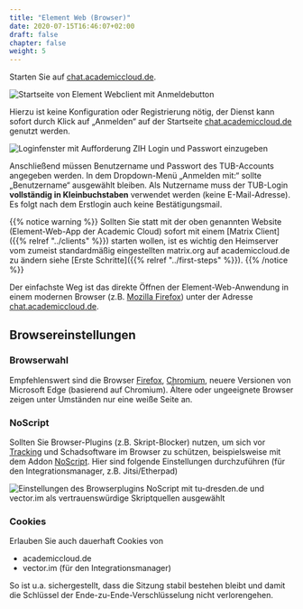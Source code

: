 ```yaml
---
title: "Element Web (Browser)"
date: 2020-07-15T16:46:07+02:00
draft: false
chapter: false
weight: 5
---
```


Starten Sie auf [chat.academiccloud.de](https://chat.academiccloud.de).

![Startseite von Element Webclient mit Anmeldebutton](/images/01_Welcome_de.png)

Hierzu ist keine Konfiguration oder Registrierung nötig, der Dienst kann sofort durch Klick auf „Anmelden“ auf der Startseite [chat.academiccloud.de](https://chat.academiccloud.de) genutzt werden.

![Loginfenster mit Aufforderung ZIH Login und Passwort einzugeben](/images/02_Login1_de.png)

Anschließend müssen Benutzername und Passwort des TUB-Accounts angegeben werden. In dem Dropdown-Menü „Anmelden mit:“ sollte „Benutzername“ ausgewählt bleiben. Als Nutzername muss der TUB-Login **vollständig in Kleinbuchstaben** verwendet werden (keine E-Mail-Adresse). Es folgt nach dem Erstlogin auch keine Bestätigungsmail.

{{% notice warning %}}
Sollten Sie statt mit der oben genannten Website (Element-Web-App der Academic Cloud) sofort mit einem [Matrix Client]({{% relref "../clients" %}}) starten wollen, ist es wichtig den Heimserver vom zumeist standardmäßig eingestellten matrix.org auf academiccloud.de zu ändern siehe [Erste Schritte]({{% relref "../first-steps" %}}).
{{% /notice %}}

Der einfachste Weg ist das direkte Öffnen der Element-Web-Anwendung in einem modernen Browser (z.B. [Mozilla Firefox](https://www.mozilla.org/de/firefox/)) unter der Adresse [chat.academiccloud.de](https://chat.academiccloud.de).

## Browsereinstellungen

### Browserwahl

Empfehlenswert sind die Browser [Firefox](https://www.mozilla.org/de/firefox/new/), [Chromium](https://www.chromium.org/getting-involved/download-chromium), neuere Versionen von Microsoft Edge (basierend auf Chromium). Ältere oder ungeeignete Browser zeigen unter Umständen nur eine weiße Seite an.

### NoScript

Sollten Sie Browser-Plugins (z.B. Skript-Blocker) nutzen, um sich vor [Tracking](https://tu-dresden.de/tu-dresden/newsportal/news/datenschutz-beim-website-tracking) und Schadsoftware im Browser zu schützen, beispielsweise mit dem Addon [NoScript](https://addons.mozilla.org/de/firefox/addon/noscript/). Hier sind folgende Einstellungen durchzuführen (für den Integrationsmanager, z.B. Jitsi/Etherpad)

![Einstellungen des Browserplugins NoScript mit tu-dresden.de und vector.im als vertrauenswürdige Skriptquellen ausgewählt](/images/10_Sicherheit2_de.png)

### Cookies

Erlauben Sie auch dauerhaft Cookies von

- academiccloud.de
- vector.im (für den Integrationsmanager)

So ist u.a. sichergestellt, dass die Sitzung stabil bestehen bleibt und damit die Schlüssel der Ende-zu-Ende-Verschlüsselung nicht verlorengehen.

